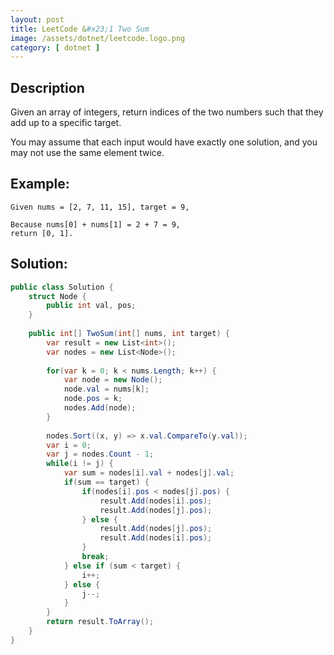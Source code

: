 ```yaml
---
layout: post
title: LeetCode &#x23;1 Two Sum
image: /assets/dotnet/leetcode.logo.png
category: [ dotnet ]
---
```


## Description

Given an array of integers, return indices of the two numbers such that they add up to a specific target.

You may assume that each input would have exactly one solution, and you may not use the same element twice.

## Example:
```
Given nums = [2, 7, 11, 15], target = 9,

Because nums[0] + nums[1] = 2 + 7 = 9,
return [0, 1].
```

## Solution:

```cs
public class Solution {
    struct Node {
        public int val, pos;
    }
    
    public int[] TwoSum(int[] nums, int target) {
        var result = new List<int>();
        var nodes = new List<Node>();
        
        for(var k = 0; k < nums.Length; k++) {
            var node = new Node();
            node.val = nums[k];
            node.pos = k;
            nodes.Add(node);
        }
        
        nodes.Sort((x, y) => x.val.CompareTo(y.val));
        var i = 0;
        var j = nodes.Count - 1;
        while(i != j) {
            var sum = nodes[i].val + nodes[j].val;
            if(sum == target) {
                if(nodes[i].pos < nodes[j].pos) {
                    result.Add(nodes[i].pos);
                    result.Add(nodes[j].pos);
                } else {
                    result.Add(nodes[j].pos);
                    result.Add(nodes[i].pos);
                }
                break;
            } else if (sum < target) {
                i++;
            } else {
                j--;
            }
        }
        return result.ToArray();
    }
}
```